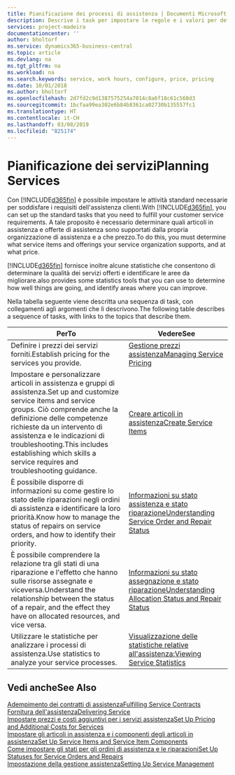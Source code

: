 ```yaml
---
title: Pianificazione dei processi di assistenza | Documenti Microsoft
description: Descrive i task per impostare le regole e i valori per definire i criteri e i processi di assistenza.
services: project-madeira
documentationcenter: ''
author: bholtorf
ms.service: dynamics365-business-central
ms.topic: article
ms.devlang: na
ms.tgt_pltfrm: na
ms.workload: na
ms.search.keywords: service, work hours, configure, price, pricing
ms.date: 10/01/2018
ms.author: bholtorf
ms.openlocfilehash: 2d7fd2c9d1387575254a7014c8a6f18c61c568d3
ms.sourcegitcommit: 1bcfaa99ea302e6b84b8361ca02730b135557fc1
ms.translationtype: HT
ms.contentlocale: it-CH
ms.lasthandoff: 03/08/2019
ms.locfileid: "825174"
---
```

# <a name="planning-services"></a><span data-ttu-id="efdaf-103">Pianificazione dei servizi</span><span class="sxs-lookup"><span data-stu-id="efdaf-103">Planning Services</span></span>
<span data-ttu-id="efdaf-104">Con [!INCLUDE[d365fin](includes/d365fin_md.md)] è possibile impostare le attività standard necessarie per soddisfare i requisiti dell'assistenza clienti.</span><span class="sxs-lookup"><span data-stu-id="efdaf-104">With [!INCLUDE[d365fin](includes/d365fin_md.md)], you can set up the standard tasks that you need to fulfill your customer service requirements.</span></span> <span data-ttu-id="efdaf-105">A tale proposito è necessario determinare quali articoli in assistenza e offerte di assistenza sono supportati dalla propria organizzazione di assistenza e a che prezzo.</span><span class="sxs-lookup"><span data-stu-id="efdaf-105">To do this, you must determine what service items and offerings your service organization supports, and at what price.</span></span>   

[!INCLUDE[d365fin](includes/d365fin_md.md)] <span data-ttu-id="efdaf-106">fornisce inoltre alcune statistiche che consentono di determinare la qualità dei servizi offerti e identificare le aree da migliorare.</span><span class="sxs-lookup"><span data-stu-id="efdaf-106">also provides some statistics tools that you can use to determine how well things are going, and identify areas where you can improve.</span></span>
  
<span data-ttu-id="efdaf-107">Nella tabella seguente viene descritta una sequenza di task, con collegamenti agli argomenti che li descrivono.</span><span class="sxs-lookup"><span data-stu-id="efdaf-107">The following table describes a sequence of tasks, with links to the topics that describe them.</span></span>   
  
|<span data-ttu-id="efdaf-108">**Per**</span><span class="sxs-lookup"><span data-stu-id="efdaf-108">**To**</span></span>|<span data-ttu-id="efdaf-109">**Vedere**</span><span class="sxs-lookup"><span data-stu-id="efdaf-109">**See**</span></span>|  
|------------|-------------|  
|<span data-ttu-id="efdaf-110">Definire i prezzi dei servizi forniti.</span><span class="sxs-lookup"><span data-stu-id="efdaf-110">Establish pricing for the services you provide.</span></span>|[<span data-ttu-id="efdaf-111">Gestione prezzi assistenza</span><span class="sxs-lookup"><span data-stu-id="efdaf-111">Managing Service Pricing</span></span>](service-service-price-management.md)|
|<span data-ttu-id="efdaf-112">Impostare e personalizzare articoli in assistenza e gruppi di assistenza.</span><span class="sxs-lookup"><span data-stu-id="efdaf-112">Set up and customize service items and service groups.</span></span> <span data-ttu-id="efdaf-113">Ciò comprende anche la definizione delle competenze richieste da un intervento di assistenza e le indicazioni di troubleshooting.</span><span class="sxs-lookup"><span data-stu-id="efdaf-113">This includes establishing which skills a service requires and troubleshooting guidance.</span></span>| [<span data-ttu-id="efdaf-114">Creare articoli in assistenza</span><span class="sxs-lookup"><span data-stu-id="efdaf-114">Create Service Items</span></span>](service-how-to-create-service-items.md)|  
|<span data-ttu-id="efdaf-115">È possibile disporre di informazioni su come gestire lo stato delle riparazioni negli ordini di assistenza e identificare la loro priorità.</span><span class="sxs-lookup"><span data-stu-id="efdaf-115">Know how to manage the status of repairs on service orders, and how to identify their priority.</span></span>|[<span data-ttu-id="efdaf-116">Informazioni su stato assistenza e stato riparazione</span><span class="sxs-lookup"><span data-stu-id="efdaf-116">Understanding Service Order and Repair Status</span></span>](service-service-order-status-and-repair-status.md)|  
|<span data-ttu-id="efdaf-117">È possibile comprendere la relazione tra gli stati di una riparazione e l'effetto che hanno sulle risorse assegnate e viceversa.</span><span class="sxs-lookup"><span data-stu-id="efdaf-117">Understand the relationship between the status of a repair, and the effect they have on allocated resources, and vice versa.</span></span>|[<span data-ttu-id="efdaf-118">Informazioni su stato assegnazione e stato riparazione</span><span class="sxs-lookup"><span data-stu-id="efdaf-118">Understanding Allocation Status and Repair Status</span></span>](service-allocation-status-and-repair-status.md)|  
|<span data-ttu-id="efdaf-119">Utilizzare le statistiche per analizzare i processi di assistenza.</span><span class="sxs-lookup"><span data-stu-id="efdaf-119">Use statistics to analyze your service processes.</span></span> | [<span data-ttu-id="efdaf-120">Visualizzazione delle statistiche relative all'assistenza:</span><span class="sxs-lookup"><span data-stu-id="efdaf-120">Viewing Service Statistics</span></span>](service-service-statistics.md) |

## <a name="see-also"></a><span data-ttu-id="efdaf-121">Vedi anche</span><span class="sxs-lookup"><span data-stu-id="efdaf-121">See Also</span></span>
[<span data-ttu-id="efdaf-122">Adempimento dei contratti di assistenza</span><span class="sxs-lookup"><span data-stu-id="efdaf-122">Fulfilling Service Contracts</span></span>](service-fulfill-service-contracts.md)  
[<span data-ttu-id="efdaf-123">Fornitura dell'assistenza</span><span class="sxs-lookup"><span data-stu-id="efdaf-123">Delivering Service</span></span>](service-deliver-service.md)  
[<span data-ttu-id="efdaf-124">Impostare prezzi e costi aggiuntivi per i servizi assistenza</span><span class="sxs-lookup"><span data-stu-id="efdaf-124">Set Up Pricing and Additional Costs for Services</span></span>](service-how-setup-service-costs-pricing.md)  
[<span data-ttu-id="efdaf-125">Impostare gli articoli in assistenza e i componenti degli articoli in assistenza</span><span class="sxs-lookup"><span data-stu-id="efdaf-125">Set Up Service Items and Service Item Components</span></span>](service-how-setup-service-items.md)  
[<span data-ttu-id="efdaf-126">Come impostare gli stati per gli ordini di assistenza e le riparazioni</span><span class="sxs-lookup"><span data-stu-id="efdaf-126">Set Up Statuses for Service Orders and Repairs</span></span>](service-order-repair-status.md)  
[<span data-ttu-id="efdaf-127">Impostazione della gestione assistenza</span><span class="sxs-lookup"><span data-stu-id="efdaf-127">Setting Up Service Management</span></span>](service-setup-service.md)  
